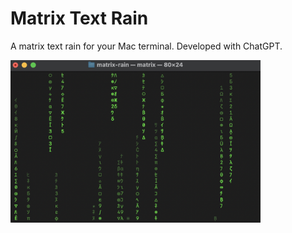 # Matrix Text Rain

A matrix text rain for your Mac terminal. Developed with ChatGPT.

<img src="./result.png" alt="Description of Image" width="400"/>
